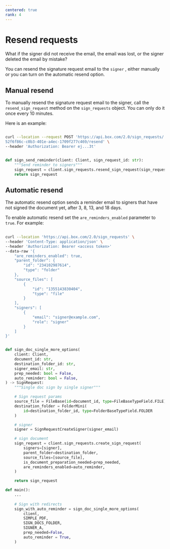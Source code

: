 ```yaml
---
centered: true
rank: 4
---
```


# Resend requests

What if the signer did not receive the email, the email was lost, or the 
signer deleted the email by mistake?

You can resend the signature request email to the `signer` , either manually or 
you can turn on the automatic resend option.

## Manual resend

To manually resend the signature request email to the signer, call the 
`resend_sign_request` method on the `sign_requests` object. You can only do it 
 once every 10 minutes.

Here is an example:

<Tabs>
<Tab title='cURL'>
    
```bash

curl --location --request POST 'https://api.box.com/2.0/sign_requests/
52f6f86c-c0b3-401e-a4ec-1709f277c469/resend' \
--header 'Authorization: Bearer ej...3t'

```
    
</Tab>
<Tab title='Python Gen SDK'>

```python

def sign_send_reminder(client: Client, sign_request_id: str):
    """Send reminder to signers"""
    sign_request = client.sign_requests.resend_sign_request(sign_request_id)
    return sign_request

```

</Tab>
</Tabs>

## Automatic resend

The automatic resend option sends a reminder email to signers that have 
not signed the document yet, after 3, 8, 13, and 18 days.

To enable automatic resend set the `are_reminders_enabled` parameter to `true`. 
For example:

<Tabs>
<Tab title='cURL'>
    
```bash
    
curl --location 'https://api.box.com/2.0/sign_requests' \
--header 'Content-Type: application/json' \
--header 'Authorization: Bearer <access token>'
--data-raw '{
    "are_reminders_enabled": true,
    "parent_folder": {
        "id": "234102987614",
        "type": "folder"
    },
    "source_files": [
        {
            "id": "1355143830404",
            "type": "file"
        }
    ],
    "signers": [
        {
            "email": "signer@example.com",
            "role": "signer"
        }
    ]
}'

```
    
</Tab>
<Tab title='Python Gen SDK'>

```python

def sign_doc_single_more_options(
    client: Client,
    document_id: str,
    destination_folder_id: str,
    signer_email: str,
    prep_needed: bool = False,
    auto_reminder: bool = False,
) -> SignRequest:
    """Single doc sign by single signer"""

    # Sign request params
    source_file = FileBase(id=document_id, type=FileBaseTypeField.FILE)
    destination_folder = FolderMini(
        id=destination_folder_id, type=FolderBaseTypeField.FOLDER
    )

    # signer
    signer = SignRequestCreateSigner(signer_email)

    # sign document
    sign_request = client.sign_requests.create_sign_request(
        signers=[signer],
        parent_folder=destination_folder,
        source_files=[source_file],
        is_document_preparation_needed=prep_needed,
        are_reminders_enabled=auto_reminder,
    )

    return sign_request

def main():
    ...
    
    # Sign with redirects
    sign_with_auto_reminder = sign_doc_single_more_options(
        client,
        SIMPLE_PDF,
        SIGN_DOCS_FOLDER,
        SIGNER_A,
        prep_needed=False,
        auto_reminder = True,
    )

```

</Tab>
</Tabs>
